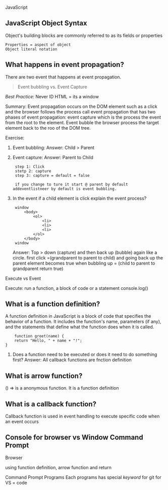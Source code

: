 JavaScript

## JavaScript Object Syntax

Object's building blocks are commonly referred to as its fields or properties

    Properties = aspect of object
    Object literal notation

## What happens in event propagation? 

There are two event that happens at event propagation. 

> Event bubbling vs. Event Capture

*Best Practice:*
    Never ID HTML = its a window

Summary: Event propagation occurs on the DOM element such as a click and the browser follows the process call event propagation that has two phases of event propagation: event capture which is the process the event from the root to the element. Event bubble the browser process the target element back to the roo of the DOM tree. 
    

Exercise:

1. Event bubbling: 
    Answer: Child > Parent
2. Event capture: 
    Answer: Parent to Child

        step 1: Click
        stetp 2: capture
        step 3: capture = default = false

        if you change to ture it start @ parent by default addeventlistneer by default is event bubbling.

3. In the event if a child element is click explain the event process? 

        window
            <body>
                <ol>
                    <li>
                    <li>
                    <li>
                </ol>
            </body>
        window
    Answer: Top > down (capture) and then back up (bubble) again like a circle. first click =(grandparent to parent to child) and going back up the parent element becomes true when bubbling up = (child to parent to grandparent return true)



Execute vs Event

Execute: run a function, a block of code or a statement console.log()

## What is a function definition? 


A function definition in JavaScript is a block of code that specifies the behavior of a function. It includes the function's name, parameters (if any), and the statements that define what the function does when it is called.

        function greet(name) {
        return "Hello, " + name + "!";
    }


1. Does a function need to be executed or does it need to do something first? 
    Answer: All callback functions are fnction definition

## What is arrow function? 

() => is a anonymous function. It is a function definition

## What is a callback function? 


Callback function is used in event handling to execute specific code when an event occurs



## Console for browser vs Window Command Prompt

Browser

using function definition, arrow function and return

Command Prompt Programs
Each programs has special *keyword* for git for VS = code




